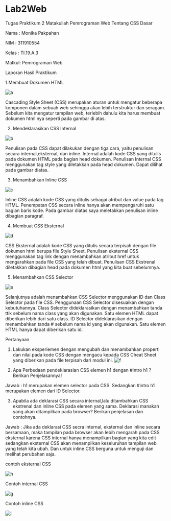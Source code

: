 # Lab2Web
Tugas Praktikum 2 Matakuliah Pemrograman Web Tentang CSS Dasar

Nama  : Monika Pakpahan

NIM   : 311910554

Kelas : TI.19.A.3

Matkul: Pemrograman Web

Laporan Hasil Praktikum

1.Membuat Dokumen HTML

![a](https://user-images.githubusercontent.com/59879254/113681972-d1214980-96ec-11eb-9d28-07cbdb2d0f9c.png)

Cascading Style Sheet (CSS) merupakan aturan untuk mengatur beberapa komponen dalam sebuah web sehingga akan lebih terstruktur dan seragam. Sebelum kita mengatur tampilan web, terlebih dahulu kita harus membuat dokumen html nya seperti pada gambar di atas.

2. Mendeklarasikan CSS Internal

![b](https://user-images.githubusercontent.com/59879254/113682729-a683c080-96ed-11eb-8425-55d92acc4d48.png)

Penulisan pada CSS dapat dilakukan dengan tiga cara, yaitu penulisan secara internal,eksternal, dan inline. Internal adalah kode CSS yang ditulis pada dokumen HTML pada bagian head dokumen. Penulisan Internal CSS menggunakan tag style yang diletakkan pada head dokumen. Dapat dilihat pada gambar diatas.

3. Menambahkan Inline CSS

![c](https://user-images.githubusercontent.com/59879254/113683351-4c372f80-96ee-11eb-88a9-b63d3ad3e130.png)

Inline CSS adalah kode CSS yang ditulis sebagai atribut dan value pada tag HTML. Penempatan CSS secara inline hanya akan mempengaruhi satu bagian baris kode. Pada gambar diatas saya meletakkan penulisan inline dibagian paragraf.

4. Membuat CSS Eksternal

![d](https://user-images.githubusercontent.com/59879254/113683973-f911ac80-96ee-11eb-89ba-1116e16d528b.png)

CSS Eksternal adalah kode CSS yang ditulis secara terpisah dengan file dokumen html berupa file Style Sheet. Penulisan eksternal CSS menggunakan tag link dengan menambahkan atribut href untuk mengarahkan pada file CSS yang telah dibuat. Penulisan CSS Ekstrenal diletakkan dibagian head pada dokumen html yang kita buat sebelumnya.

5. Menambahkan CSS Selector

![e](https://user-images.githubusercontent.com/59879254/113684707-b0a6be80-96ef-11eb-90b7-a01c9a5889bb.png)

Selanjutnya adalah menambahkan CSS Selector menggunakan ID dan Class Selector pada file CSS. Penggunaan CSS Selector disesuaikan dengan kebutuhannya. Class Selector dideklarasikan dengan menambahkan tanda ttik sebelum nama class yang akan digunakan. Satu elemen HTML dapat diberikan lebih dari satu class. ID Selector dideklarasikan dengan menambahkan tanda # sebelum nama id yang akan digunakan. Satu elemen HTML hanya dapat diberikan satu id.


Pertanyaan

1. Lakukan eksperiemen dengan mengubah dan menambahkan properti dan nilai pada kode CSS dengan mengacu kepada CSS Cheat Sheet yang diberikan pada file terpisah dari modul ini.
![f](https://user-images.githubusercontent.com/59879254/113687924-0335aa00-96f3-11eb-83ab-2be2cd3dc41a.png)

2. Apa Perbedaan pendeklarasian CSS elemen h1 dengan #intro h1 ? Berikan Penjelasannya!

Jawab : h1 merupakan elemen selector pada CSS. Sedangkan #intro h1 merupakan elemen dari ID Selector.

3. Apabila ada deklarasi CSS secara internal,lalu ditambahkan CSS ekstrenal dan inline CSS pada elemen yang sama. Deklarasi manakah yang akan ditampilkan pada browser? Berikan penjelasan dan contohnya.

Jawab : Jika ada deklarasi CSS secra internal, eksternal dan inline secara bersamaan, maka tampilan pada browser akan lebih mengarah pada CSS eksternal karena CSS internal hanya menampilkan bagian yang kita edit sedangkan eksternal CSS akan menampilkan keseluruhan tampilan web yang telah kita ubah. Dan untuk inline CSS berguna untuk menguji dan melihat perubahan saja. 

contoh eksternal CSS

![h](https://user-images.githubusercontent.com/59879254/113692587-e354b500-96f7-11eb-862a-b66b24086e34.png)

Contoh internal CSS

![g](https://user-images.githubusercontent.com/59879254/113692701-01221a00-96f8-11eb-9a57-b37344b5b6d4.png)

Contoh inline CSS

![i](https://user-images.githubusercontent.com/59879254/113692759-1303bd00-96f8-11eb-8f3b-b1200c9e682d.png)









 

